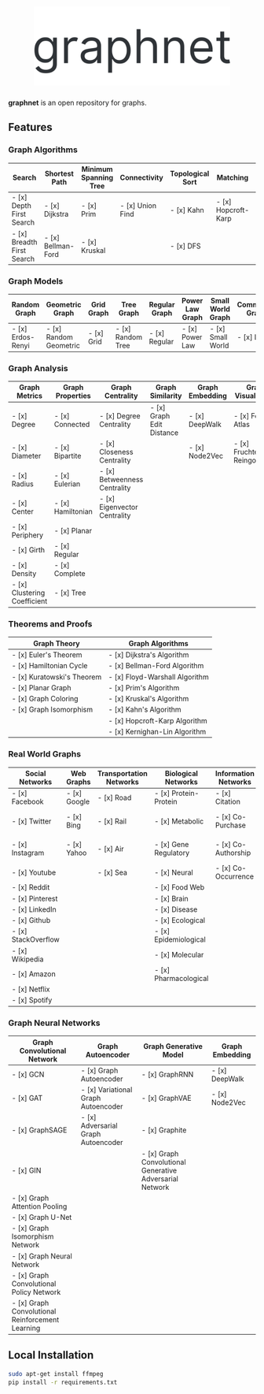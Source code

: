 <h1 align="center">
<img src="logo.svg" width="400">
</h1>

**graphnet** is an open repository for graphs.


## Features

### Graph Algorithms

| **Search** | **Shortest Path** | **Minimum Spanning Tree** | **Connectivity** | **Topological Sort** | **Matching** | **Graph Coloring** | **Planarity Test** | **Graph Partitioning** |
|------------|-------------------|---------------------------|-------------------|----------------------|--------------|--------------------|---------------------|------------------------|
| - [x] Depth First Search | - [x] Dijkstra | - [x] Prim | - [x] Union Find | - [x] Kahn | - [x] Hopcroft-Karp | - [x] Greedy | - [x] Boyer-Myrvold | - [x] Kernighan-Lin |
| - [x] Breadth First Search | - [x] Bellman-Ford | - [x] Kruskal | | - [x] DFS | | - [x] Welsh-Powell | | | |

### Graph Models

| **Random Graph** | **Geometric Graph** | **Grid Graph** | **Tree Graph** | **Regular Graph** | **Power Law Graph** | **Small World Graph** | **Community Graph** |
|------------------|---------------------|-----------------|-----------------|---------------------|----------------------|------------------------|----------------------|
| - [x] Erdos-Renyi | - [x] Random Geometric | - [x] Grid | - [x] Random Tree | - [x] Regular | - [x] Power Law | - [x] Small World | - [x] LFR |

### Graph Analysis

| **Graph Metrics** | **Graph Properties** | **Graph Centrality** | **Graph Similarity** | **Graph Embedding** | **Graph Visualization** |
|-------------------|----------------------|-----------------------|----------------------|----------------------|-------------------------|
| - [x] Degree | - [x] Connected | - [x] Degree Centrality | - [x] Graph Edit Distance | - [x] DeepWalk | - [x] Force Atlas |
| - [x] Diameter | - [x] Bipartite | - [x] Closeness Centrality | | - [x] Node2Vec | - [x] Fruchterman-Reingold |
| - [x] Radius | - [x] Eulerian | - [x] Betweenness Centrality | | | |
| - [x] Center | - [x] Hamiltonian | - [x] Eigenvector Centrality | | | |
| - [x] Periphery | - [x] Planar | | | | |
| - [x] Girth | - [x] Regular | | | | |
| - [x] Density | - [x] Complete | | | | |
| - [x] Clustering Coefficient | - [x] Tree | | | | |

### Theorems and Proofs

| **Graph Theory** | **Graph Algorithms** |
|-------------------|-----------------------|
| - [x] Euler's Theorem | - [x] Dijkstra's Algorithm |
| - [x] Hamiltonian Cycle | - [x] Bellman-Ford Algorithm |
| - [x] Kuratowski's Theorem | - [x] Floyd-Warshall Algorithm |
| - [x] Planar Graph | - [x] Prim's Algorithm |
| - [x] Graph Coloring | - [x] Kruskal's Algorithm |
| - [x] Graph Isomorphism | - [x] Kahn's Algorithm |
| | - [x] Hopcroft-Karp Algorithm |
| | - [x] Kernighan-Lin Algorithm |

### Real World Graphs

| **Social Networks** | **Web Graphs** | **Transportation Networks** | **Biological Networks** | **Information Networks** | **Technological Networks** | **Economic Networks** | **Ecological Networks** |
|---------------------|----------------|-----------------------------|-------------------------|--------------------------|---------------------------|-----------------------|-------------------------|
| - [x] Facebook | - [x] Google | - [x] Road | - [x] Protein-Protein | - [x] Citation | - [x] Power Grid | - [x] Trade | - [x] Food Web |
| - [x] Twitter | - [x] Bing | - [x] Rail | - [x] Metabolic | - [x] Co-Purchase | - [x] Internet | - [x] Stock Market | - [x] Mutualistic |
| - [x] Instagram | - [x] Yahoo | - [x] Air | - [x] Gene Regulatory | - [x] Co-Authorship | - [x] Telephone | - [x] Input-Output | - [x] Competitive |
| - [x] Youtube | | - [x] Sea | - [x] Neural | - [x] Co-Occurrence | - [x] Mobile | | - [x] Host-Parasite |
| - [x] Reddit | | | - [x] Food Web | | - [x] Wireless | | | |
| - [x] Pinterest | | | - [x] Brain | | - [x] Sensor | | | |
| - [x] LinkedIn | | | - [x] Disease | | | | | |
| - [x] Github | | | - [x] Ecological | | | | | |
| - [x] StackOverflow | | | - [x] Epidemiological | | | | | |
| - [x] Wikipedia | | | - [x] Molecular | | | | | |
| - [x] Amazon | | | - [x] Pharmacological | | | | | |
| - [x] Netflix | | | | | | | | |
| - [x] Spotify | | | | | | | | |

### Graph Neural Networks

| **Graph Convolutional Network** | **Graph Autoencoder** | **Graph Generative Model** | **Graph Embedding** |
|---------------------------------|------------------------|-----------------------------|----------------------|
| - [x] GCN | - [x] Graph Autoencoder | - [x] GraphRNN | - [x] DeepWalk |
| - [x] GAT | - [x] Variational Graph Autoencoder | - [x] GraphVAE | - [x] Node2Vec |
| - [x] GraphSAGE | - [x] Adversarial Graph Autoencoder | - [x] Graphite | |
| - [x] GIN | | - [x] Graph Convolutional Generative Adversarial Network | |
| - [x] Graph Attention Pooling | | | |
| - [x] Graph U-Net | | | |
| - [x] Graph Isomorphism Network | | | |
| - [x] Graph Neural Network | | | |
| - [x] Graph Convolutional Policy Network | | | |
| - [x] Graph Convolutional Reinforcement Learning | | | |


## Local Installation

```bash
sudo apt-get install ffmpeg
pip install -r requirements.txt
```
